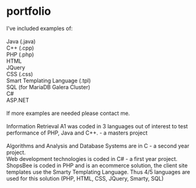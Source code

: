 # portfolio

I've included examples of:<br/><br/>
    Java (.java)<br/>
    C++ (.cpp)<br/>
    PHP (.php)<br/>
    HTML <br/>
    JQuery <br/>
    CSS (.css) <br/>
    Smart Templating Language (.tpl)<br/>
    SQL (for MariaDB Galera Cluster)<br/>
    C#<br/>
    ASP.NET<br/>
    <br/>
    If more examples are needed please contact me.
    <br/>    
    Information Retrieval A1 was coded in 3 languages out of interest to test performance of PHP, Java and C++. - a masters project<br/>
    <br/>
    Algorithms and Analysis and Database Systems are in C - a second year project.
    <br/>
    Web development technologies is coded in C# - a first year project.
    <br/>
    ShopsBee is coded in PHP and is an ecommerce solution, the client site templates use the Smarty Templating Language. Thus 4/5 languages are used for this solution (PHP, HTML, CSS, JQuery, Smarty, SQL)
    <br/>
    
